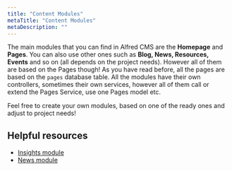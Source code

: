 ```yaml
---
title: "Content Modules"
metaTitle: "Content Modules"
metaDescription: ""
---
```


The main modules that you can find in Alfred CMS are the **Homepage** and **Pages**. You can also use other ones such as **Blog, News, Resources, Events** and so on (all depends on the project needs). However all of them are based on the Pages though! As you have read before, all the pages are based on the `pages` database table. All the modules have their own controllers, sometimes their own services, however all of them call or extend the Pages Service, use one Pages model etc.

Feel free to create your own modules, based on one of the ready ones and adjust to project needs!

## Helpful resources
- [Insights module](https://bitbucket.org/snowflakers/alfred-v1-insights-module)
- [News module](https://bitbucket.org/snowflakers/alfred-v1-news-module)
